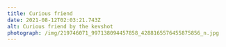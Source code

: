 ```yaml
---
title: Curious friend
date: 2021-08-12T02:03:21.743Z
alt: Curious friend by the kevshot
photograph: /img/219746071_997138094457858_4288165576455875856_n.jpg
---
```

